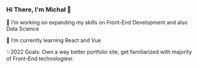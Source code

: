 

                     

 ### Hi There, I'm Michał 👋
 
🔭 I’m  working on expanding my skills on Front-End Development and also Data Science

🌱 I’m currently learning React and Vue

✨2022 Goals: Own a way better portfolio site, get familiarized with majority of Front-End technologiesr.

